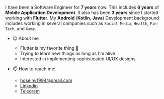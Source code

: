 I have been a Software Engineer for **7 years** now. This includes **6 years** of **Mobile Application Development**. It also has been **3 years** since I started working with **Flutter**.
My **Android** (**Kotlin**, **Java**) Development background includes working in several companies such as `Social Media`, `Health`, `Fin-Tech`, and `Game`.

* 😉 About me
    - Flutter is my favorite thing 💙
    - Trying to learn new things as long as I'm alive
    - Interested in implementing sophisticated UI/UX designs
    

* 📫 How to reach me:
    * hoseinv1994@gmail.com
    * [Linkedin](https://www.linkedin.com/in/hosein-varmazyar-5a1909130)
    * [Telegram](https://t.me/hosseinvar)

  
<br />
